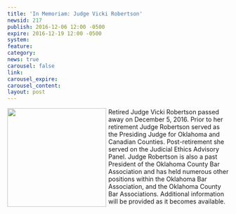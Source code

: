 ```yaml
---
title: 'In Memoriam: Judge Vicki Robertson'
newsid: 217
publish: 2016-12-06 12:00 -0500
expire: 2016-12-19 12:00 -0500
system: 
feature: 
category: 
news: true
carousel: false
link: 
carousel_expire: 
carousel_content: 
layout: post
---
```

<img style="float: left; height: 225px; margin-right: 5px; margin-bottom: 5px;" src="http://www.oscn.net/images/news/VickieRobertson.jpg" />
<p>Retired Judge Vicki Robertson passed away on December 5, 2016.  Prior to her retirement Judge Robertson served as the Presiding Judge for Oklahoma and Canadian Counties.  Post-retirement she served on the Judicial Ethics Advisory Panel.  Judge Robertson is also a past President of the Oklahoma County Bar Association and has held numerous other positions within the Oklahoma Bar Association, and the Oklahoma County Bar Associations.  Additional information will be provided as it becomes available.</p>
<p style="clear: both;"></p>